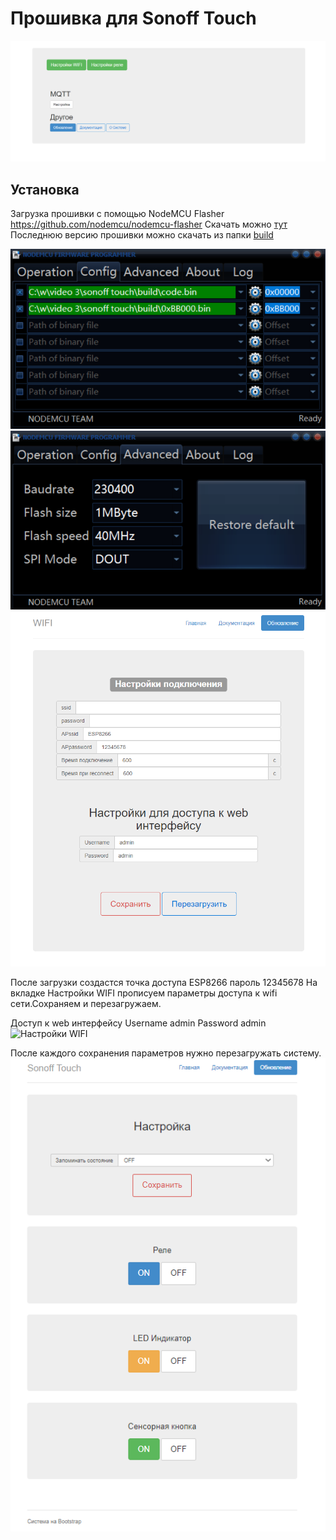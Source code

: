 # Прошивка для Sonoff Touch


![1](https://raw.githubusercontent.com/yuri-afanasiev/sonoff-touch/master/doc/1.png)
 

 
## Установка
Загрузка прошивки с помощью NodeMCU Flasher  https://github.com/nodemcu/nodemcu-flasher
Скачать можно [тут](https://github.com/nodemcu/nodemcu-flasher/blob/master/Win32/Release/ESP8266Flasher.exe)
Последнюю версию прошивки можно скачать из папки [build](https://github.com/yuri-afanasiev/sonoff-touch/tree/master/build)

 
 
 ![5](https://raw.githubusercontent.com/yuri-afanasiev/sonoff-touch/master/doc/5.png)
 ![6](https://raw.githubusercontent.com/yuri-afanasiev/sonoff-touch/master/doc/6.png)
 ![2](https://raw.githubusercontent.com/yuri-afanasiev/sonoff-touch/master/doc/2.png)
 
После загрузки создастся точка доступа ESP8266 пароль 12345678 
На вкладке Настройки WIFI прописуем параметры доступа к wifi сети.Сохраняем и перезагружаем.

Доступ к web интерфейсу 
Username admin 
Password admin
![Настройки WIFI]()

После каждого сохранения параметров нужно перезагружать систему.
 ![2](https://raw.githubusercontent.com/yuri-afanasiev/sonoff-touch/master/doc/3.png)
 
